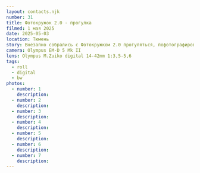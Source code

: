 ```yaml
---
layout: contacts.njk
number: 31
title: Фотокружок 2.0 - прогулка
filmed: 1 мая 2025
date: 2025-05-03
location: Тюмень
story: Внезапно собрались с Фотокружком 2.0 прогуляться, пофотографировать. Путь наш лежал от Конторы пароходства через Гаспаровскую к мосту на Алебашевской. Оптимально, что б поснимать всякий треш и восхититься мощью такого сооружения, как мост
camera: Olympus EM-D 5 Mk II
lens: Olympus M.Zuiko digital 14-42mm 1:3,5-5,6
tags:
  - roll
  - digital
  - bw
photos:
  - number: 1
    description:
  - number: 2
    description:
  - number: 3
    description:
  - number: 4
    description:
  - number: 5
    description:
  - number: 6
    description:
  - number: 7
    description:
---
```

